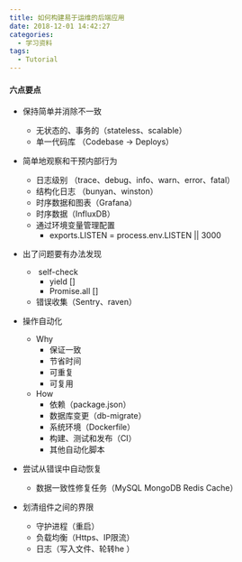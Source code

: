 ```yaml
---
title: 如何构建易于运维的后端应用
date: 2018-12-01 14:42:27
categories:
  - 学习资料
tags: 
  - Tutorial
---
```


#### 六点要点

*   保持简单并消除不一致
    *   无状态的、事务的（stateless、scalable）
    *   单一代码库 （Codebase -> Deploys）

*   简单地观察和干预内部行为
    *   日志级别 （trace、debug、info、warn、error、fatal）
    *   结构化日志 （bunyan、winston）
    *   时序数据和图表（Grafana）
    *   时序数据（InfluxDB）
    *   通过环境变量管理配置
        *   exports.LISTEN = process.env.LISTEN || 3000
*   出了问题要有办法发现
    *    self-check
        *   yield \[\]
        *   Promise.all \[\]
    *   错误收集（Sentry、raven）
*   操作自动化
    *   Why
        *   保证一致
        *   节省时间
        *   可重复
        *   可复用
    *   How
        *   依赖（package.json）
        *   数据库变更（db-migrate）
        *   系统环境（Dockerfile）
        *   构建、测试和发布（CI）
        *   其他自动化脚本
*   尝试从错误中自动恢复
    *   数据一致性修复任务（MySQL MongoDB Redis Cache）
*   划清组件之间的界限
    *   守护进程（重启）
    *   负载均衡（Https、IP限流）
    *   日志（写入文件、轮转he ）
